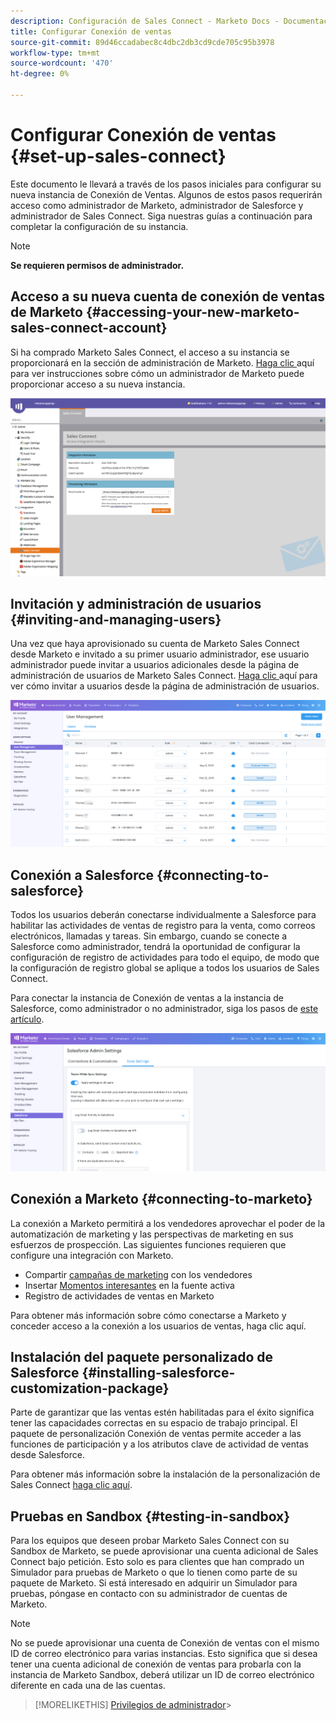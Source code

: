 ```yaml
---
description: Configuración de Sales Connect - Marketo Docs - Documentación del producto
title: Configurar Conexión de ventas
source-git-commit: 89d46ccadabec8c4dbc2db3cd9cde705c95b3978
workflow-type: tm+mt
source-wordcount: '470'
ht-degree: 0%

---
```


# Configurar Conexión de ventas {#set-up-sales-connect}

Este documento le llevará a través de los pasos iniciales para configurar su nueva instancia de Conexión de Ventas. Algunos de estos pasos requerirán acceso como administrador de Marketo, administrador de Salesforce y administrador de Sales Connect. Siga nuestras guías a continuación para completar la configuración de su instancia.

>[!NOTE]
>
>**Se requieren permisos de administrador.**

## Acceso a su nueva cuenta de conexión de ventas de Marketo {#accessing-your-new-marketo-sales-connect-account}

Si ha comprado Marketo Sales Connect, el acceso a su instancia se proporcionará en la sección de administración de Marketo. [Haga clic ](/help/marketo/product-docs/marketo-sales-connect/getting-started/accessing-your-new-sales-connect-instance.md) aquí para ver instrucciones sobre cómo un administrador de Marketo puede proporcionar acceso a su nueva instancia.

![](assets/set-up-sales-connect-1.png)

## Invitación y administración de usuarios {#inviting-and-managing-users}

Una vez que haya aprovisionado su cuenta de Marketo Sales Connect desde Marketo e invitado a su primer usuario administrador, ese usuario administrador puede invitar a usuarios adicionales desde la página de administración de usuarios de Marketo Sales Connect. [Haga clic ](/help/marketo/product-docs/marketo-sales-connect/admin/invite-users.md) aquí para ver cómo invitar a usuarios desde la página de administración de usuarios.

![](assets/set-up-sales-connect-2.png)

## Conexión a Salesforce {#connecting-to-salesforce}

Todos los usuarios deberán conectarse individualmente a Salesforce para habilitar las actividades de ventas de registro para la venta, como correos electrónicos, llamadas y tareas. Sin embargo, cuando se conecte a Salesforce como administrador, tendrá la oportunidad de configurar la configuración de registro de actividades para todo el equipo, de modo que la configuración de registro global se aplique a todos los usuarios de Sales Connect.

Para conectar la instancia de Conexión de ventas a la instancia de Salesforce, como administrador o no administrador, siga los pasos de [este artículo](/help/marketo/product-docs/marketo-sales-connect/crm/salesforce-integration/connect-your-sales-connect-account-to-salesforce.md).

![](assets/set-up-sales-connect-3.png)

## Conexión a Marketo {#connecting-to-marketo}

La conexión a Marketo permitirá a los vendedores aprovechar el poder de la automatización de marketing y las perspectivas de marketing en sus esfuerzos de prospección. Las siguientes funciones requieren que configure una integración con Marketo.

* Compartir [campañas de marketing](/help/marketo/product-docs/marketo-sales-connect/marketo/make-a-campaign-visible-to-sales-connect-users.md) con los vendedores
* Insertar [Momentos interesantes](/help/marketo/product-docs/marketo-sales-connect/marketo/interesting-moments-in-msc.md) en la fuente activa
* Registro de actividades de ventas en Marketo

Para obtener más información sobre cómo conectarse a Marketo y conceder acceso a la conexión a los usuarios de ventas, haga clic aquí.

## Instalación del paquete personalizado de Salesforce {#installing-salesforce-customization-package}

Parte de garantizar que las ventas estén habilitadas para el éxito significa tener las capacidades correctas en su espacio de trabajo principal. El paquete de personalización Conexión de ventas permite acceder a las funciones de participación y a los atributos clave de actividad de ventas desde Salesforce.

Para obtener más información sobre la instalación de la personalización de Sales Connect [haga clic aquí](/help/marketo/product-docs/marketo-sales-connect/crm/salesforce-customization/sales-connect-customizations-for-crm.md).

## Pruebas en Sandbox {#testing-in-sandbox}

Para los equipos que deseen probar Marketo Sales Connect con su Sandbox de Marketo, se puede aprovisionar una cuenta adicional de Sales Connect bajo petición. Esto solo es para clientes que han comprado un Simulador para pruebas de Marketo o que lo tienen como parte de su paquete de Marketo. Si está interesado en adquirir un Simulador para pruebas, póngase en contacto con su administrador de cuentas de Marketo.

>[!NOTE]
>
>No se puede aprovisionar una cuenta de Conexión de ventas con el mismo ID de correo electrónico para varias instancias. Esto significa que si desea tener una cuenta adicional de conexión de ventas para probarla con la instancia de Marketo Sandbox, deberá utilizar un ID de correo electrónico diferente en cada una de las cuentas.

>[!MORELIKETHIS]
[Privilegios de administrador](/help/marketo/product-docs/marketo-sales-connect/admin/user-access-details.md)>
>
